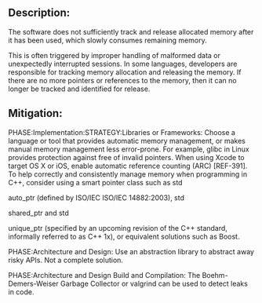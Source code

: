 ## Description:

The software does not sufficiently track and release allocated memory after it has been used, which slowly consumes remaining memory.

This is often triggered by improper handling of malformed data or unexpectedly interrupted sessions. In some languages, developers are responsible for tracking memory allocation and releasing the memory. If there are no more pointers or references to the memory, then it can no longer be tracked and identified for release.

## Mitigation:


PHASE:Implementation:STRATEGY:Libraries or Frameworks:
Choose a language or tool that provides automatic memory management, or makes manual memory management less error-prone. For example, glibc in Linux provides protection against free of invalid pointers. When using Xcode to target OS X or iOS, enable automatic reference counting (ARC) [REF-391]. To help correctly and consistently manage memory when programming in C++, consider using a smart pointer class such as std

auto_ptr (defined by ISO/IEC ISO/IEC 14882:2003), std

shared_ptr and std

unique_ptr (specified by an upcoming revision of the C++ standard, informally referred to as C++ 1x), or equivalent solutions such as Boost.

PHASE:Architecture and Design:
Use an abstraction library to abstract away risky APIs. Not a complete solution.

PHASE:Architecture and Design Build and Compilation:
The Boehm-Demers-Weiser Garbage Collector or valgrind can be used to detect leaks in code.

